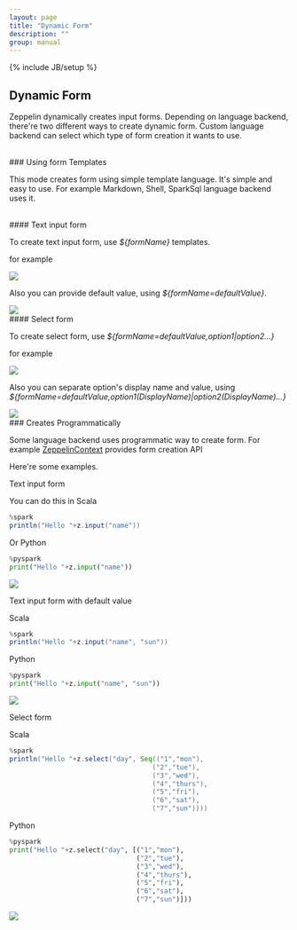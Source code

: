 ```yaml
---
layout: page
title: "Dynamic Form"
description: ""
group: manual
---
```

<!--
Licensed under the Apache License, Version 2.0 (the "License");
you may not use this file except in compliance with the License.
You may obtain a copy of the License at

http://www.apache.org/licenses/LICENSE-2.0

Unless required by applicable law or agreed to in writing, software
distributed under the License is distributed on an "AS IS" BASIS,
WITHOUT WARRANTIES OR CONDITIONS OF ANY KIND, either express or implied.
See the License for the specific language governing permissions and
limitations under the License.
-->
{% include JB/setup %}


## Dynamic Form

Zeppelin dynamically creates input forms. Depending on language backend, there're two different ways to create dynamic form.
Custom language backend can select which type of form creation it wants to use.

<br />
### Using form Templates

This mode creates form using simple template language. It's simple and easy to use. For example Markdown, Shell, SparkSql language backend uses it.

<br />
#### Text input form

To create text input form, use _${formName}_ templates.

for example

<img src="../../assets/themes/zeppelin/img/screenshots/form_input.png" />


Also you can provide default value, using _${formName=defaultValue}_.

<img src="../../assets/themes/zeppelin/img/screenshots/form_input_default.png" />


<br />
#### Select form

To create select form, use _${formName=defaultValue,option1|option2...}_

for example

<img src="../../assets/themes/zeppelin/img/screenshots/form_select.png" />

Also you can separate option's display name and value, using _${formName=defaultValue,option1(DisplayName)|option2(DisplayName)...}_

<img src="../../assets/themes/zeppelin/img/screenshots/form_select_displayname.png" />

<br />
### Creates Programmatically

Some language backend uses programmatic way to create form. For example [ZeppelinContext](./interpreter/spark.html#zeppelincontext) provides form creation API

Here're some examples.

Text input form

You can do this in Scala
```scala
%spark
println("Hello "+z.input("name"))
```

Or Python
```python
%pyspark
print("Hello "+z.input("name"))
```

<img src="../../assets/themes/zeppelin/img/screenshots/form_input_prog.png" />

Text input form with default value

Scala
```scala
%spark
println("Hello "+z.input("name", "sun"))
```

Python
```python
%pyspark
print("Hello "+z.input("name", "sun"))
```

<img src="../../assets/themes/zeppelin/img/screenshots/form_input_default_prog.png" />

Select form

Scala
```scala
%spark
println("Hello "+z.select("day", Seq(("1","mon"),
                                    ("2","tue"),
                                    ("3","wed"),
                                    ("4","thurs"),
                                    ("5","fri"),
                                    ("6","sat"),
                                    ("7","sun"))))
```

Python
```python
%pyspark
print("Hello "+z.select("day", [("1","mon"),
                                ("2","tue"),
                                ("3","wed"),
                                ("4","thurs"),
                                ("5","fri"),
                                ("6","sat"),
                                ("7","sun")]))
```

<img src="../../assets/themes/zeppelin/img/screenshots/form_select_prog.png" />
